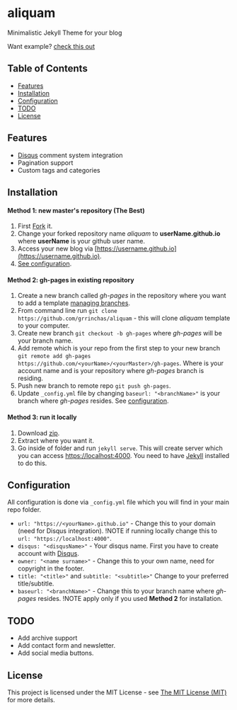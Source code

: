 # aliquam

Minimalistic Jekyll Theme for your blog

Want example? [check this out](https://grrinchas.github.io/aliquam/)

</hr>

## Table of Contents

- [Features](#features)
- [Installation](#installation)
- [Configuration](#configuration)
- [TODO](#todo)
- [License](#license)



## <a name="features"></a>Features

- [Disqus](https://disqus.com/) comment system integration
- Pagination support
- Custom tags and categories

## <a name="installation"></a>Installation

#### Method 1: new master's repository (The Best)

1. First [Fork](https://github.com/grrinchas/aliquam/fork) it.
2. Change your forked repository name _aliquam_ to __userName.github.io__ where
__userName__ is your github user name.
3. Access your new blog via [https://username.github.io](https://username.github.io).
4. [See configuration](#configuration).

#### Method 2: gh-pages in existing repository
1. Create a new branch called _gh-pages_ in the repository where you want to add a template [managing branches](https://help.github.com/articles/creating-and-deleting-branches-within-your-repository/).
2. From command line run `git clone https://github.com/grrinchas/aliquam` - this will clone _aliquam_ template to your computer.
3. Create new branch `git checkout -b gh-pages` where _gh-pages_ will be your branch name.
4. Add remote which is your repo from the first step to your new branch `git remote add gh-pages https://github.com/<yourName>/<yourMaster>/gh-pages`. Where <yourName> is your account name and <yourMaster> is your repository where _gh-pages_ branch is residing.
5. Push new branch to remote repo `git push gh-pages`.
6. Update `_config.yml` file by changing `baseurl: "<branchName>"` <branchName> is your branch where _gh-pages_ resides. See [configuration](#configuration).

#### Method 3: run it locally

1. Download [zip](https://github.com/grrinchas/aliquam/blob/master/aliquam-theme.zip).
2. Extract where you want it.
3. Go inside of folder and run `jekyll serve`. This will create server which you can access [https://localhost:4000](https://localhost:4000). You need to have [Jekyll](https://jekyllrb.com/docs/installation/) installed to do this.

## <a name="configuration"></a>Configuration

All configuration is done via `_config.yml` file which you will find in your main repo folder.

- `url: "https://<yourName>.github.io"` - Change this to your domain (need for Disqus integration). !NOTE if running locally change this to `url: "https://localhost:4000"`.
- `disqus: "<disqusName>"` - Your disqus name. First you have to create account with [Disqus](https://disqus.com/).
- `owner: "<name surname>"` - Change this to your own name, need for copyright in the footer.
- `title: "<title>"` and `subtitle: "<subtitle>"` Change to your preferred title/subtitle.
- `baseurl: "<branchName>"` - Change this to your branch name where _gh-pages_ resides. !NOTE apply only if you used __Method 2__ for installation.

## <a name="todo"></a>TODO

- Add archive support
- Add contact form and newsletter.
- Add social media buttons.

## <a name="license"></a>License

This project is licensed under the MIT License - see [The MIT License (MIT)](https://opensource.org/licenses/MIT)
for more details.


